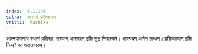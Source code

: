 ```yaml
---
index:  6.1.146
sutra:  आस्पदं प्रतिष्ठायाम्
vritti:  kashika 
---
```


आत्मयापनाय स्थानं प्रतिष्ठा, तस्याम् आस्पदम् इति सुट् निपात्यते। आस्पदम् अनेन लब्धम्। प्रतिष्थायाम् इति किम्? आ पदातापदम्।

